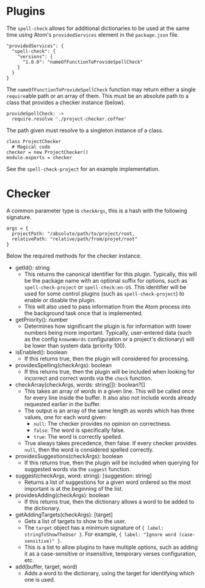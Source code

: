 # Plugins

The `spell-check` allows for additional dictionaries to be used at the same time using Atom's `providedServices` element in the `package.json` file.

    "providedServices": {
      "spell-check": {
        "versions": {
          "1.0.0": "nameOfFunctionToProvideSpellCheck"
        }
      }
    }

The `nameOfFunctionToProvideSpellCheck` function may return either a single `require`able path or an array of them. This must be an absolute path to a class that provides a checker instance (below).

    provideSpellCheck: ->
      require.resolve './project-checker.coffee'

The path given must resolve to a singleton instance of a class.

    class ProjectChecker
      # Magical code
    checker = new ProjectChecker()
    module.exports = checker

See the `spell-check-project` for an example implementation.

# Checker

A common parameter type is `checkArgs`, this is a hash with the following signature.

    args = {
      projectPath: "/absolute/path/to/project/root,
      relativePath: "relative/path/from/projet/root"
    }

Below the required methods for the checker instance.

* getId(): string
    * This returns the canonical identifier for this plugin. Typically, this will be the package name with an optional suffix for options, such as `spell-check-project` or `spell-check:en-US`. This identifier will be used for some control plugins (such as `spell-check-project`) to enable or disable the plugin.
     * This will also used to pass information from the Atom process into the background task once that is implemented.
* getPriority(): number
    * Determines how significant the plugin is for information with lower numbers being more important. Typically, user-entered data (such as the config `knownWords` configuration or a project's dictionary) will be lower than system data (priority 100).
* isEnabled(): boolean
    * If this returns true, then the plugin will considered for processing.
* providesSpelling(checkArgs): boolean
    * If this returns true, then the plugin will be included when looking for incorrect and correct words via the `check` function.
* checkArray(checkArgs, words: string[]): boolean?[]
    * This takes an array of words in a given line. This will be called once for every line inside the buffer. It also also not include words already requested earlier in the buffer.
    * The output is an array of the same length as words which has three values, one for each word given:
        * `null`: The checker provides no opinion on correctness.
        * `false`: The word is specifically false.
        * `true`: The word is correctly spelled.
    * True always takes precedence, then false. If every checker provides `null`, then the word is considered spelled correctly.
* providesSuggestions(checkArgs): boolean
    * If this returns true, then the plugin will be included when querying for suggested words via the `suggest` function.
* suggest(checkArgs, word: string): [suggestion: string]
    * Returns a list of suggestions for a given word ordered so the most important is at the beginning of the list.
* providesAdding(checkArgs): boolean
    * If this returns true, then the dictionary allows a word to be added to the dictionary.
* getAddingTargets(checkArgs): [target]
    * Gets a list of targets to show to the user.
    * The `target` object has a minimum signature of `{ label: stringToShowTheUser }`. For example, `{ label: "Ignore word (case-sensitive)" }`.
    * This is a list to allow plugins to have multiple options, such as adding it as a case-sensitive or insensitive, temporary verses configuration, etc.
* add(buffer, target, word)
    * Adds a word to the dictionary, using the target for identifying which one is used.
